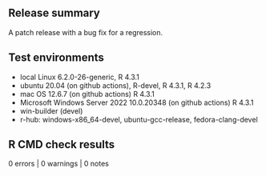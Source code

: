 ## Release summary

A patch release with a bug fix for a regression.

## Test environments

* local Linux 6.2.0-26-generic, R 4.3.1
* ubuntu 20.04 (on github actions), R-devel, R 4.3.1, R 4.2.3
* mac OS 12.6.7 (on github actions) R 4.3.1
* Microsoft Windows Server 2022 10.0.20348 (on github actions) R 4.3.1
* win-builder (devel)
* r-hub: windows-x86_64-devel, ubuntu-gcc-release, fedora-clang-devel

## R CMD check results
0 errors | 0 warnings | 0 notes
